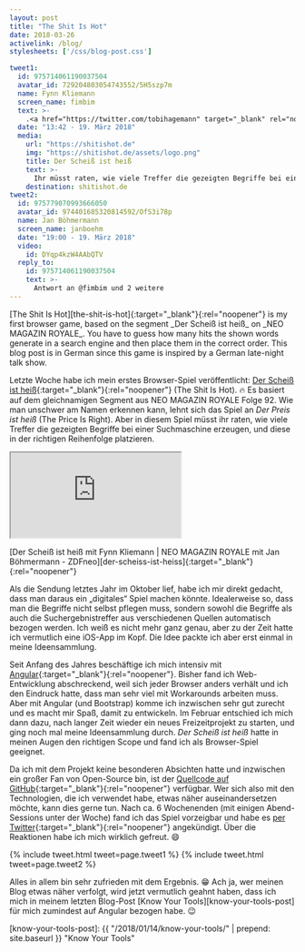 ```yaml
---
layout: post
title: "The Shit Is Hot"
date: 2018-03-26
activelink: /blog/
stylesheets: ['/css/blog-post.css']

tweet1:
  id: 975714061190037504
  avatar_id: 729204803054743552/5H5szp7m
  name: Fynn Kliemann
  screen_name: fimbim
  text: >-
    .<a href="https://twitter.com/tobihagemann" target="_blank" rel="noopener">@tobihagemann</a> hat das Spiel, dass ich mit <a href="https://twitter.com/janboehm" target="_blank" rel="noopener">@janboehm</a> beim <a href="https://twitter.com/neomagazin" target="_blank" rel="noopener">@neomagazin</a> gespielt habe nachgebaut! Meistgesuchte Begriffe über Wikipedia API, Suchvolumen wahlweise über Yandex, Google oder Bing. R-E-S-T-E-C-P Alter :fire: <a href="https://shitishot.de" target="_blank" rel="noopener">shitishot.de</a> <a href="https://twitter.com/tobihagemann/status/975700447649521665" target="_blank" rel="noopener">twitter.com/tobihagemann/s…</a>
  date: "13:42 - 19. März 2018"
  media:
    url: "https://shitishot.de"
    img: "https://shitishot.de/assets/logo.png"
    title: Der Scheiß ist heiß
    text: >-
      Ihr müsst raten, wie viele Treffer die gezeigten Begriffe bei einer Suchmaschine erzeugen und diese in der richtigen Reihenfolge platzieren. Und jetzt heißt es: Der Scheiß ist heiß.
    destination: shitishot.de
tweet2:
  id: 975779070993666050
  avatar_id: 974401685320814592/OfS3i78p
  name: Jan Böhmermann
  screen_name: janboehm
  date: "19:00 - 19. März 2018"
  video:
    id: DYqp4kzW4AAbQTV
  reply_to:
    id: 975714061190037504
    text: >-
      Antwort an @fimbim und 2 weitere
---
```

<p class="lead" markdown="1">[The Shit Is Hot][the-shit-is-hot]{:target="_blank"}{:rel="noopener"} is my first browser game, based on the segment _Der Scheiß ist heiß_ on _NEO MAGAZIN ROYALE_. You have to guess how many hits the shown words generate in a search engine and then place them in the correct order. This blog post is in German since this game is inspired by a German late-night talk show.</p>

Letzte Woche habe ich mein erstes Browser-Spiel veröffentlicht: [Der Scheiß ist heiß][the-shit-is-hot]{:target="_blank"}{:rel="noopener"} (The Shit Is Hot). :fire: Es basiert auf dem gleichnamigen Segment aus NEO MAGAZIN ROYALE Folge 92. Wie man unschwer am Namen erkennen kann, lehnt sich das Spiel an _Der Preis ist heiß_ (The Price Is Right). Aber in diesem Spiel müsst ihr raten, wie viele Treffer die gezeigten Begriffe bei einer Suchmaschine erzeugen, und diese in der richtigen Reihenfolge platzieren.

<div class="text-center">
  <div class="embed-responsive embed-responsive-16by9 mx-auto mb-2" style="max-width: 720px;">
    <iframe class="embed-responsive-item" src="https://www.youtube-nocookie.com/embed/upm6SfYuGX4"></iframe>
  </div>
  <p class="figure-caption" markdown="1">[Der Scheiß ist heiß mit Fynn Kliemann | NEO MAGAZIN ROYALE mit Jan Böhmermann - ZDFneo][der-scheiss-ist-heiss]{:target="_blank"}{:rel="noopener"}</p>
</div>

Als die Sendung letztes Jahr im Oktober lief, habe ich mir direkt gedacht, dass man daraus ein „digitales“ Spiel machen könnte. Idealerweise so, dass man die Begriffe nicht selbst pflegen muss, sondern sowohl die Begriffe als auch die Suchergebnistreffer aus verschiedenen Quellen automatisch bezogen werden. Ich weiß es nicht mehr ganz genau, aber zu der Zeit hatte ich vermutlich eine iOS-App im Kopf. Die Idee packte ich aber erst einmal in meine Ideensammlung.

Seit Anfang des Jahres beschäftige ich mich intensiv mit [Angular][angular]{:target="_blank"}{:rel="noopener"}. Bisher fand ich Web-Entwicklung abschreckend, weil sich jeder Browser anders verhält und ich den Eindruck hatte, dass man sehr viel mit Workarounds arbeiten muss. Aber mit Angular (und Bootstrap) komme ich inzwischen sehr gut zurecht und es macht mir Spaß, damit zu entwickeln. Im Februar entschied ich mich dann dazu, nach langer Zeit wieder ein neues Freizeitprojekt zu starten, und ging noch mal meine Ideensammlung durch. _Der Scheiß ist heiß_ hatte in meinen Augen den richtigen Scope und fand ich als Browser-Spiel geeignet.

Da ich mit dem Projekt keine besonderen Absichten hatte und inzwischen ein großer Fan von Open-Source bin, ist der [Quellcode auf GitHub][gh-the-shit-is-hot]{:target="_blank"}{:rel="noopener"} verfügbar. Wer sich also mit den Technologien, die ich verwendet habe, etwas näher auseinandersetzen möchte, kann dies gerne tun. Nach ca. 6 Wochenenden (mit einigen Abend-Sessions unter der Woche) fand ich das Spiel vorzeigbar und habe es [per Twitter][tw-the-shit-is-hot]{:target="_blank"}{:rel="noopener"} angekündigt. Über die Reaktionen habe ich mich wirklich gefreut. :smile:

{% include tweet.html tweet=page.tweet1 %}
{% include tweet.html tweet=page.tweet2 %}

Alles in allem bin sehr zufrieden mit dem Ergebnis. :grin: Ach ja, wer meinen Blog etwas näher verfolgt, wird jetzt vermutlich geahnt haben, dass ich mich in meinem letzten Blog-Post [Know Your Tools][know-your-tools-post] für mich zumindest auf Angular bezogen habe. :wink:

[the-shit-is-hot]: https://shitishot.de "The Shit Is Hot"
[der-scheiss-ist-heiss]: https://www.youtube.com/watch?v=upm6SfYuGX4 "Der Scheiß ist heiß mit Fynn Kliemann | NEO MAGAZIN ROYALE mit Jan Böhmermann - ZDFneo"
[angular]: https://angular.io/ "Angular"
[gh-the-shit-is-hot]: https://github.com/tobihagemann/shitishot "The Shit Is Hot • GitHub"
[tw-the-shit-is-hot]: https://twitter.com/tobihagemann/status/975700447649521665 "The Shit Is Hot • Twitter"
[know-your-tools-post]: {{ "/2018/01/14/know-your-tools/" | prepend: site.baseurl }} "Know Your Tools"
